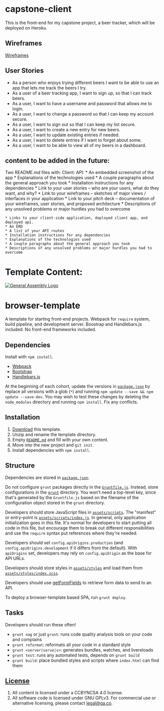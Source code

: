 # capstone-client

This is the front-end for my capstone project, a beer tracker, which will be
deployed on Heroku.

## Wireframes

[Wireframes](http://imgur.com/k64sKoB)

## User Stories

- As a person who enjoys trying different beers I want to be able to use an app
that lets me track the beers I try.
- As a user of a beer tracking app, I want to sign up, so that I can track beers.
- As a user, I want to have a username and password that allows me to login.
- As a user, I want to change a password so that I can keep my account secure.
- As a user, I want to sign out so that I can keep my list secure.
- As a user, I want to create a new entry for new beers.
- As a user, I want to update existing entries if needed.
- As a user, I want to delete entries if I want to forget about some.
- As a user, I want to be able to view all of my beers in a dashboard.

## content to be added in the future:
Two README.md files with:
Client:
API:
    * An embedded screenshot of the app
    * Explanations of the technologies used
    * A couple paragraphs about the general approach you took
    * Installation instructions for any dependencies
    * Link to your user stories – who are your users, what do they want, and why?
    * Link to your wireframes – sketches of major views / interfaces in your application
    * Link to your pitch deck – documentation of your wireframes, user stories, and proposed architecture
    * Descriptions of any unsolved problems or major hurdles you had to overcome

    * Links to your client-side application, deployed client app, and deployed api.
    * An ERD
    * A list of your API routes
    * Installation instructions for any dependencies
    * Explanations of the technologies used
    * A couple paragraphs about the general approach you took
    * Descriptions of any unsolved problems or major hurdles you had to overcome

# Template Content:

[![General Assembly Logo](https://camo.githubusercontent.com/1a91b05b8f4d44b5bbfb83abac2b0996d8e26c92/687474703a2f2f692e696d6775722e636f6d2f6b6538555354712e706e67)](https://generalassemb.ly/education/web-development-immersive)

# browser-template

A template for starting front-end projects. Webpack for `require` system, build
pipeline, and development server. Boostrap and Handlebars.js included. No
front-end frameworks included.

## Dependencies

Install with `npm install`.

-   [Webpack](https://webpack.github.io)
-   [Bootstrap](http://getbootstrap.com)
-   [Handlebars.js](http://handlebarsjs.com)

At the beginning of each cohort, update the versions in
[`package.json`](package.json) by replace all versions with a glob (`*`) and
running `npm update --save && npm update --save-dev`. You may wish to test these
changes by deleting the `node_modules` directory and running `npm install`.
Fix any conflicts.

## Installation

1.  [Download](../../archive/master.zip) this template.
1.  Unzip and rename the template directory.
1.  Empty [`README.md`](README.md) and fill with your own content.
1.  Move into the new project and `git init`.
1.  Install dependencies with `npm install`.

## Structure

Dependencies are stored in [`package.json`](package.json).

Do not configure `grunt` packages directly in the
[`Gruntfile.js`](Gruntfile.js). Instead, store configurations in the
[`grunt`](grunt) directory. You won't need a top-level key, since that's
generated by the `Gruntfile.js` based on the filename of the configuration
object stored in the `grunt` directory.

Developers should store JavaScript files in [`assets/scripts`](assets/scripts).
The "manifest" or entry-point is
[`assets/scripts/index.js`](assets/scripts/index.js). In general, only
application initialization goes in this file. It's normal for developers to
start putting all code in this file, but encourage them to break out different
responsibilities and use the `require` syntax put references where they're
needed.

Developers should set `config.apiOrigins.production` (and
`config.apiOrigins.development` if it differs from the default).  With
`apiOrigins` set, developers may rely on `config.apiOrigin` as the base for API
URLs.

Developers should store styles in [`assets/styles`](assets/styles) and load them
from [`assets/styles/index.scss`](assets/styles/index.scss).

Developers should use [getFormFields](forms.md) to retrieve form data to send to
an API.

To deploy a browser-template based SPA, run `grunt deploy`.

## Tasks

Developers should run these often!

-   `grunt nag` or just `grunt`: runs code quality analysis tools on your code
    and complains
-   `grunt reformat`: reformats all your code in a standard style
-   `grunt <server|serve|s>`: generates bundles, watches, and livereloads
-   `grunt test`: runs any automated tests, depends on `grunt build`
-   `grunt build`: place bundled styles and scripts where `index.html` can find
    them

## [License](LICENSE)

1.  All content is licensed under a CC­BY­NC­SA 4.0 license.
1.  All software code is licensed under GNU GPLv3. For commercial use or
    alternative licensing, please contact legal@ga.co.
